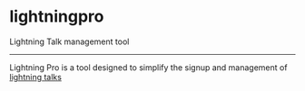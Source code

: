 # lightningpro
Lightning Talk management tool

---

Lightning Pro is a tool designed to simplify the signup and management of [lightning talks](https://en.wikipedia.org/wiki/Lightning_talk)

